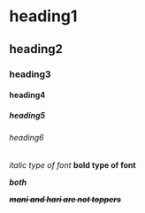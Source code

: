 # heading1
## heading2
### heading3
#### heading4
##### heading5
###### heading6

*italic type of font*
**bold type of font**

***both***

***~~mani and hari are not toppers~~***

